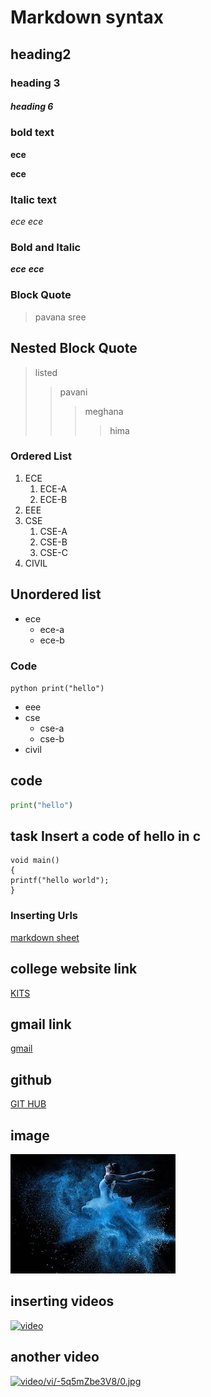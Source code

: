 # Markdown syntax
## heading2
### heading 3
##### heading 6
### bold text
**ece**

__ece__
### Italic text
*ece*
_ece_
### Bold and Italic
**_ece_**
__*ece*__
### Block Quote
> pavana sree
## Nested Block Quote
> listed
>> pavani
>>> meghana
>>>> hima
### Ordered List
1. ECE
    1. ECE-A
    2. ECE-B
2. EEE
3. CSE
    1. CSE-A
    2. CSE-B
    3. CSE-C
4. CIVIL
## Unordered list
- ece
    - ece-a
    - ece-b
### Code
`
python
print("hello")
`

- eee
- cse
    + cse-a
    + cse-b
- civil
## code
```python
print("hello")
```
## task Insert a code of hello in c
```
void main()
{
printf("hello world");
}
```
### Inserting Urls
[markdown sheet](https://www.markdownguide.org/cheat-sheet/)
## college website link
[KITS](https://www.google.com/search?gs_ssp=eJzj4tVP1zc0TDYoKirJNkw3YLRSNagwTkoyNTY0NkxMNDZMtTAytzKosDQzTrRMsUw0MbBISrZMNvbizc4sKVbITSzKTiwoLQIAoj0UZg&q=kits+markapur&rlz=1C1CHBD_enIN867IN867&oq=kits+ma&aqs=chrome.1.0i355j46i175i199j0l2j69i57j69i60j69i61l2.15638j0j7&sourceid=chrome&ie=UTF-8)
## gmail link
[gmail](https://www.google.com/search?q=gmail+url&rlz=1C1CHBD_enIN867IN867&oq=gmail&aqs=chrome.1.69i59l4j0i433j69i61j69i60j69i65.4991j0j7&sourceid=chrome&ie=UTF-8)
## github
[GIT HUB](https://github.com/Pavani-15/markdownsyntax/edit/main/README.md)
## image
![blue](https://github.com/Pavani-15/markdownsyntax/blob/master/img1.jpg)
## inserting videos
[![video](https://img.youtube.com/vi/doI-Pm5bOl0/0.jpg)](https://www.youtube.com/watch?v=doI-Pm5bOl0)
## another video
[![video](https://img.youtube.com)/vi/-5q5mZbe3V8/0.jpg](https://www.youtube.com/watch?v=-5q5mZbe3V8)

